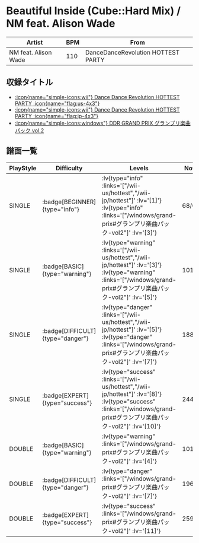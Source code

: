 # Beautiful Inside (Cube::Hard Mix) / NM feat. Alison Wade

|Artist|BPM|From|
|------|---|----|
|NM feat. Alison Wade|110|DanceDanceRevolution HOTTEST PARTY|

## 収録タイトル

- [ :icon{name="simple-icons:wii"} Dance Dance Revolution HOTTEST PARTY :icon{name="flag:us-4x3"} ](/wii-us/hottest)
- [ :icon{name="simple-icons:wii"} Dance Dance Revolution HOTTEST PARTY :icon{name="flag:jp-4x3"} ](/wii-jp/hottest)
- [ :icon{name="simple-icons:windows"} DDR GRAND PRIX グランプリ楽曲パック vol.2](/windows/grand-prix#グランプリ楽曲パック-vol2)

## 譜面一覧

|PlayStyle|Difficulty|Levels|Notes|Movie|
|---------|----------|------|-----|-----|
|SINGLE| :badge[BEGINNER]{type="info"} | :lv{type="info" :links='["/wii-us/hottest","/wii-jp/hottest"]' :lv='[1]'}  :lv{type="info" :links='["/windows/grand-prix#グランプリ楽曲パック-vol2"]' :lv='[3]'} |68/0||
|SINGLE| :badge[BASIC]{type="warning"} | :lv{type="warning" :links='["/wii-us/hottest","/wii-jp/hottest"]' :lv='[3]'}  :lv{type="warning" :links='["/windows/grand-prix#グランプリ楽曲パック-vol2"]' :lv='[5]'} |101/10||
|SINGLE| :badge[DIFFICULT]{type="danger"} | :lv{type="danger" :links='["/wii-us/hottest","/wii-jp/hottest"]' :lv='[5]'}  :lv{type="danger" :links='["/windows/grand-prix#グランプリ楽曲パック-vol2"]' :lv='[7]'} |188/19||
|SINGLE| :badge[EXPERT]{type="success"} | :lv{type="success" :links='["/wii-us/hottest","/wii-jp/hottest"]' :lv='[8]'}  :lv{type="success" :links='["/windows/grand-prix#グランプリ楽曲パック-vol2"]' :lv='[10]'} |244/26||
|DOUBLE| :badge[BASIC]{type="warning"} | :lv{type="warning" :links='["/windows/grand-prix#グランプリ楽曲パック-vol2"]' :lv='[4]'} |101/12||
|DOUBLE| :badge[DIFFICULT]{type="danger"} | :lv{type="danger" :links='["/windows/grand-prix#グランプリ楽曲パック-vol2"]' :lv='[7]'} |196/12||
|DOUBLE| :badge[EXPERT]{type="success"} | :lv{type="success" :links='["/windows/grand-prix#グランプリ楽曲パック-vol2"]' :lv='[11]'} |259/15||
